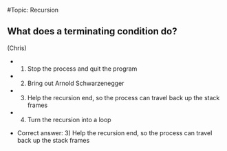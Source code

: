 #Topic: Recursion

## What does a terminating condition do?
(Chris)
* 1) Stop the process and quit the program
* 2) Bring out Arnold Schwarzenegger
* 3) Help the recursion end, so the process can travel back up the stack frames
* 4) Turn the recursion into a loop

* Correct answer: 3) Help the recursion end, so the process can travel back up the stack frames